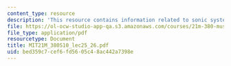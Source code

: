 ```yaml
---
content_type: resource
description: 'This resource contains information related to sonic system project presentations. '
file: https://ol-ocw-studio-app-qa.s3.amazonaws.com/courses/21m-380-music-and-technology-algorithmic-and-generative-music-spring-2010/bed359c7cef6fd5605c48ac442a7398e_MIT21M_380S10_lec25_26.pdf
file_type: application/pdf
resourcetype: Document
title: MIT21M_380S10_lec25_26.pdf
uid: bed359c7-cef6-fd56-05c4-8ac442a7398e
---
```

